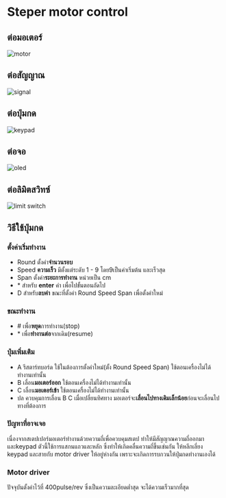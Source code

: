 # Steper motor control
## ต่อมอเตอร์
![motor](motor.jpg)

## ต่อสัญญาณ
![signal](signal.jpg)

## ต่อปุ่มกด
![keypad](keypad.jpg)

## ต่อจอ
![oled](oled.jpg)

## ต่อลิมิตสวิทซ์
![limit switch](limit_switch.jpg)

## วิธีใช้ปุ่มกด
### ตั้งค่าเริ่มทำงาน
 - Round   ตั้งค่า**จำนวนรอบ**
 - Speed   **ความเร็ว** มีตั้งแต่ระดับ 1 - 9 โดย9เป็นค่าเริ่มต้น และเร็วสุด
 - Span   ตั้งค่า**ระยะการทำงาน** หน่วยเป็น cm
 - \*   สำหรับ **enter** ค่า เพื่อไปขั้นตอนถัดไป
 - D   สำหรับ**ลบค่า** ขณะที่ตั้งค่า Round Speed Span เพื่อตั้งค่าใหม่

### ขณะทำงาน
- \#   เพื่อ**หยุด**การทำงาน(stop)
- \*   เพื่อ**ทำงานต่อ**จากเดิม(resume)

### ปุ่มเพิ่มเติม
- A รีสตาร์ทบอร์ด ใช้ในต้องการตั้งค่าใหม่(ตั้ง Round Speed Span) ใช้ตอนเครื่องไม่ได้ทำงานเท่านั้น
- B เลื่อน**มอเตอร์ออก** ใช้ตอนเครื่องไม่ได้ทำงานเท่านั้น
- C เลื่อน**มอเตอร์เข้า** ใช้ตอนเครื่องไม่ได้ทำงานเท่านั้น
- ปล ควบคุมการเลื่อน B C เมื่อเปลี่ยนทิศทาง มอเตอร์จะ**เลื่อนไปทางเดิมเล็กน้อย**ก่อนจะเลื่อนไปทางที่ต้องการ

### ปัญหาที่อาจเจอ
เนื่องจากสเตปเปอร์มอเตอร์ทำงานด้วยความถี่เพื่อควบคุมสเตป ทำให้มีสัญญาณความถี่ออกมา และkeypad ตัวนี้ใช้การแสกนแถวและหลัก ซึ่งทำให้เกิดคลื่นความถี่ขึ้นเช่นกัน ให้หลีกเลี่ยง keypad และสายกับ motor driver ให้อยู่ห่างกัน เพราะจะเกิดการรบกวนให้ปุ่มกดทำงานเองได้

### Motor driver
ปัจจุบันตั้งค่าไว้ที่ 400pulse/rev ซึ่งเป็นความละเอียดต่ำสุด จะได้ความเร็วมากที่สุด
